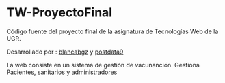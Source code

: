 # TW-ProyectoFinal

Código fuente del proyecto final de la asignatura de Tecnologías Web de la UGR.

Desarrollado por : [blancabgz](https://github.com/blancabgz) y [postdata9](https://github.com/postdata9)

La web consiste en un sistema de gestión de vacunanción.
Gestiona Pacientes, sanitarios y administradores
